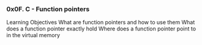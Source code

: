 ### 0x0F. C - Function pointers
Learning Objectives
What are function pointers and how to use them
What does a function pointer exactly hold
Where does a function pointer point to in the virtual memory